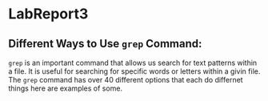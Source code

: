 # LabReport3

## Different Ways to Use `grep` Command: 
`grep` is an important command that allows us search for text patterns within a file. It is useful for searching for specific words or letters within a givin file. The `grep` command has over 40 different options that each do differnet things here are examples of some. 


